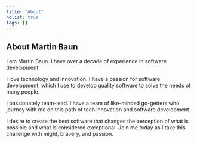```yaml
---
title: "About"
nolist: true
tags: []
---
```


## About Martin Baun

I am Martin Baun. I have over a decade of experience in software development.

I love technology and innovation. I have a passion for software development, which I use to develop quality software to solve the needs of many people.

I passionately team-lead. I have a team of like-minded go-getters who journey with me on this path of tech innovation and software development.

I desire to create the best software that changes the perception of what is possible and what is considered exceptional. Join me today as I take this challenge with might, bravery, and passion.
